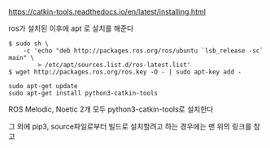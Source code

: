 https://catkin-tools.readthedocs.io/en/latest/installing.html

ros가 설치된 이후에 apt 로 설치를 해준다  
```
$ sudo sh \
    -c 'echo "deb http://packages.ros.org/ros/ubuntu `lsb_release -sc` main" \
        > /etc/apt/sources.list.d/ros-latest.list'
$ wget http://packages.ros.org/ros.key -O - | sudo apt-key add -
```

```
sudo apt-get update
sudo apt-get install python3-catkin-tools
```

ROS Melodic, Noetic 2개 모두 python3-catkin-tools로 설치한다 

그 외에 pip3, source파일로부터 빌드로 설치할려고 하는 경우에는 맨 위의 링크를 참고


